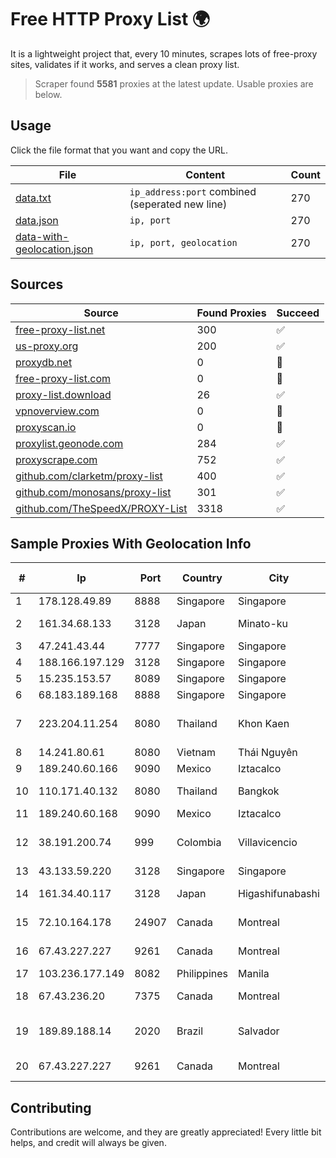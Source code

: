 
# Free HTTP Proxy List 🌍

It is a lightweight project that, every 10 minutes, scrapes lots of free-proxy sites, validates if it works, and serves a clean proxy list.


> Scraper found **5581** proxies at the latest update. Usable proxies are below.

## Usage

Click the file format that you want and copy the URL.


|File|Content|Count|
|----|-------|-----|
|[data.txt](https://raw.githubusercontent.com/themiralay/Proxy-List-World/master/data.txt)|`ip_address:port` combined (seperated new line)|270|
|[data.json](https://raw.githubusercontent.com/themiralay/Proxy-List-World/master/data.json)|`ip, port`|270|
|[data-with-geolocation.json](https://raw.githubusercontent.com/themiralay/Proxy-List-World/master/data-with-geolocation.json)|`ip, port, geolocation`|270|

## Sources

|Source|Found Proxies|Succeed|
|------|-------------|-------|
|[free-proxy-list.net](https://free-proxy-list.net)|300|✅|
|[us-proxy.org](https://www.us-proxy.org)|200|✅|
|[proxydb.net](http://proxydb.net)|0|🚫|
|[free-proxy-list.com](https://free-proxy-list.com/?page=&port=&type%5B%5D=http&type%5B%5D=https&up_time=0&search=Search)|0|🚫|
|[proxy-list.download](https://www.proxy-list.download/HTTP)|26|✅|
|[vpnoverview.com](https://vpnoverview.com/privacy/anonymous-browsing/free-proxy-servers)|0|🚫|
|[proxyscan.io](https://www.proxyscan.io)|0|🚫|
|[proxylist.geonode.com](https://proxylist.geonode.com/api/proxy-list?limit=300&page=1&sort_by=lastChecked&sort_type=desc&protocols=http,https)|284|✅|
|[proxyscrape.com](https://api.proxyscrape.com/v2/?request=displayproxies&protocol=http&timeout=10000&country=all&ssl=all&anonymity=all)|752|✅|
|[github.com/clarketm/proxy-list](https://raw.githubusercontent.com/clarketm/proxy-list/master/proxy-list-raw.txt)|400|✅|
|[github.com/monosans/proxy-list](https://raw.githubusercontent.com/monosans/proxy-list/main/proxies/http.txt)|301|✅|
|[github.com/TheSpeedX/PROXY-List](https://raw.githubusercontent.com/TheSpeedX/PROXY-List/master/http.txt)|3318|✅|


## Sample Proxies With Geolocation Info

|#|Ip|Port|Country|City|Internet Service Provider|
|-|--|----|-------|----|-------------------------|
|1|178.128.49.89|8888|Singapore|Singapore|DigitalOcean, LLC|
|2|161.34.68.133|3128|Japan|Minato-ku|NTT PC Communications, Inc.|
|3|47.241.43.44|7777|Singapore|Singapore|Alibaba Cloud LLC|
|4|188.166.197.129|3128|Singapore|Singapore|DigitalOcean, LLC|
|5|15.235.153.57|8089|Singapore|Singapore|OVH Hosting|
|6|68.183.189.168|8888|Singapore|Singapore|DigitalOcean, LLC|
|7|223.204.11.254|8080|Thailand|Khon Kaen|Triple T Broadband Public Company Limited|
|8|14.241.80.61|8080|Vietnam|Thái Nguyên|VNPT|
|9|189.240.60.166|9090|Mexico|Iztacalco|Uninet S.A. de C.V.|
|10|110.171.40.132|8080|Thailand|Bangkok|True Internet Corporation CO. Ltd.|
|11|189.240.60.168|9090|Mexico|Iztacalco|Uninet S.A. de C.V.|
|12|38.191.200.74|999|Colombia|Villavicencio|Hola Telecomunicacines Colombia S.A.S|
|13|43.133.59.220|3128|Singapore|Singapore|Aceville Pte.ltd|
|14|161.34.40.117|3128|Japan|Higashifunabashi|NTT PC Communications, Inc.|
|15|72.10.164.178|24907|Canada|Montreal|GloboTech Communications|
|16|67.43.227.227|9261|Canada|Montreal|GloboTech Communications|
|17|103.236.177.149|8082|Philippines|Manila|Infinivan Incorporated|
|18|67.43.236.20|7375|Canada|Montreal|GloboTech Communications|
|19|189.89.188.14|2020|Brazil|Salvador|ITS TELECOMUNICACOES LTDA|
|20|67.43.227.227|9261|Canada|Montreal|GloboTech Communications|



## Contributing

Contributions are welcome, and they are greatly appreciated! Every
little bit helps, and credit will always be given.

